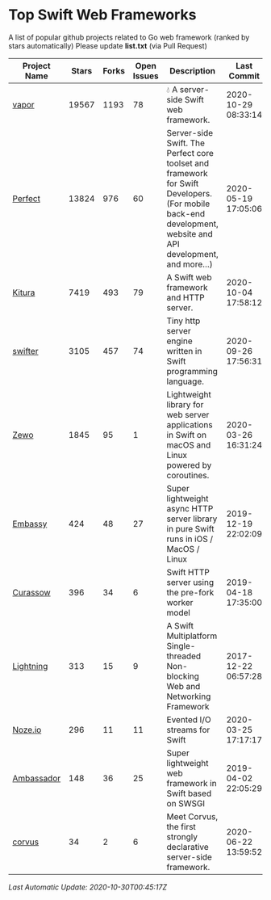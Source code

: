 # Top Swift Web Frameworks
A list of popular github projects related to Go web framework (ranked by stars automatically)
Please update **list.txt** (via Pull Request)

| Project Name | Stars | Forks | Open Issues | Description | Last Commit |
| ------------ | ----- | ----- | ----------- | ----------- | ----------- |
| [vapor](https://github.com/vapor/vapor) | 19567 | 1193 | 78 | 💧 A server-side Swift web framework. | 2020-10-29 08:33:14 |
| [Perfect](https://github.com/PerfectlySoft/Perfect) | 13824 | 976 | 60 | Server-side Swift. The Perfect core toolset and framework for Swift Developers. (For mobile back-end development, website and API development, and more…) | 2020-05-19 17:05:06 |
| [Kitura](https://github.com/Kitura/Kitura) | 7419 | 493 | 79 | A Swift web framework and HTTP server. | 2020-10-04 17:58:12 |
| [swifter](https://github.com/httpswift/swifter) | 3105 | 457 | 74 | Tiny http server engine written in Swift programming language. | 2020-09-26 17:56:31 |
| [Zewo](https://github.com/Zewo/Zewo) | 1845 | 95 | 1 | Lightweight library for web server applications in Swift on macOS and Linux powered by coroutines. | 2020-03-26 16:31:24 |
| [Embassy](https://github.com/envoy/Embassy) | 424 | 48 | 27 | Super lightweight async HTTP server library in pure Swift runs in iOS / MacOS / Linux | 2019-12-19 22:02:09 |
| [Curassow](https://github.com/kylef-archive/Curassow) | 396 | 34 | 6 | Swift HTTP server using the pre-fork worker model | 2019-04-18 17:35:00 |
| [Lightning](https://github.com/skylab-inc/Lightning) | 313 | 15 | 9 | A Swift Multiplatform Single-threaded Non-blocking Web and Networking Framework | 2017-12-22 06:57:28 |
| [Noze.io](https://github.com/NozeIO/Noze.io) | 296 | 11 | 11 | Evented I/O streams for Swift | 2020-03-25 17:17:17 |
| [Ambassador](https://github.com/envoy/Ambassador) | 148 | 36 | 25 | Super lightweight web framework in Swift based on SWSGI | 2019-04-02 22:05:29 |
| [corvus](https://github.com/Apodini/corvus) | 34 | 2 | 6 | Meet Corvus, the first strongly declarative server-side framework. | 2020-06-22 13:59:52 |

*Last Automatic Update: 2020-10-30T00:45:17Z*